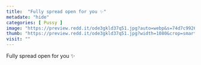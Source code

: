 ```yaml
---
title:  "Fully spread open for you ✨"
metadate: "hide"
categories: [ Pussy ]
image: "https://preview.redd.it/ode3gkld37q51.jpg?auto=webp&s=74d7c9926181a0cc581f181499377aceed7191b0"
thumb: "https://preview.redd.it/ode3gkld37q51.jpg?width=1080&crop=smart&auto=webp&s=0d470ff0e1ff442223c4f1aff0196f7ee87962b6"
visit: ""
---
```

Fully spread open for you ✨
